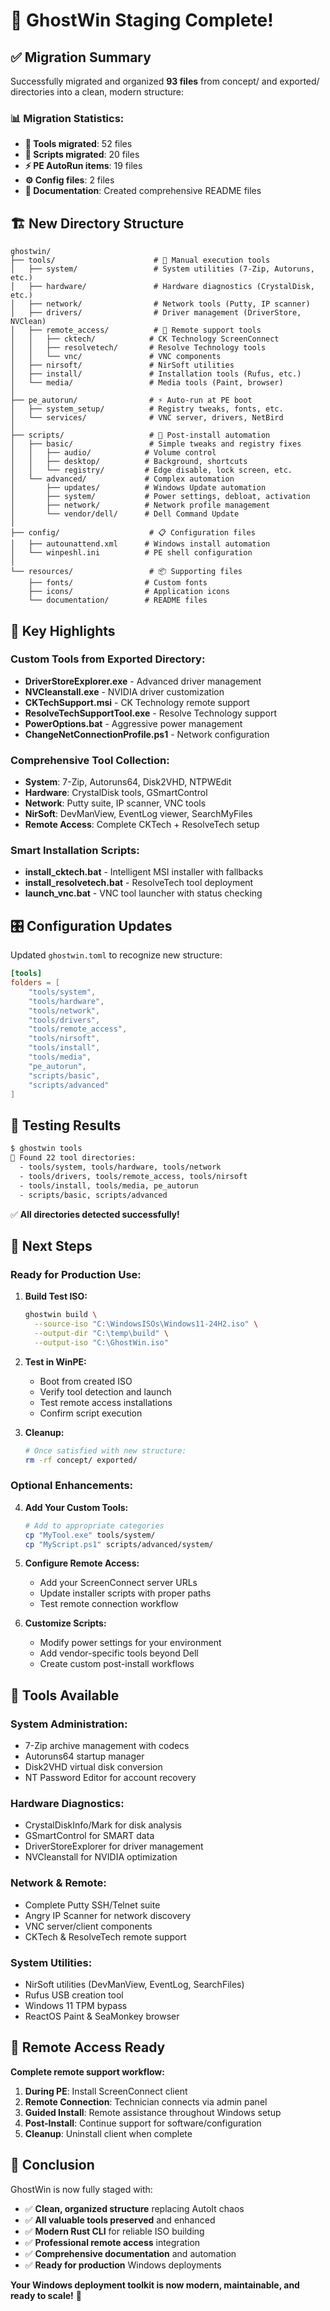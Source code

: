 # 🎯 GhostWin Staging Complete!

## ✅ Migration Summary

Successfully migrated and organized **93 files** from concept/ and exported/ directories into a clean, modern structure:

### 📊 Migration Statistics:
- **🔧 Tools migrated**: 52 files
- **📝 Scripts migrated**: 20 files  
- **⚡ PE AutoRun items**: 19 files
- **⚙️ Config files**: 2 files
- **📄 Documentation**: Created comprehensive README files

## 🏗️ New Directory Structure

```
ghostwin/
├── tools/                      # 🔧 Manual execution tools
│   ├── system/                 # System utilities (7-Zip, Autoruns, etc.)
│   ├── hardware/               # Hardware diagnostics (CrystalDisk, etc.)
│   ├── network/                # Network tools (Putty, IP scanner)
│   ├── drivers/                # Driver management (DriverStore, NVClean)
│   ├── remote_access/          # 📱 Remote support tools
│   │   ├── cktech/            # CK Technology ScreenConnect
│   │   ├── resolvetech/       # Resolve Technology tools
│   │   └── vnc/               # VNC components
│   ├── nirsoft/               # NirSoft utilities
│   ├── install/               # Installation tools (Rufus, etc.)
│   └── media/                 # Media tools (Paint, browser)
│
├── pe_autorun/                # ⚡ Auto-run at PE boot
│   ├── system_setup/          # Registry tweaks, fonts, etc.
│   └── services/              # VNC server, drivers, NetBird
│
├── scripts/                   # 🏁 Post-install automation
│   ├── basic/                 # Simple tweaks and registry fixes
│   │   ├── audio/            # Volume control
│   │   ├── desktop/          # Background, shortcuts
│   │   └── registry/         # Edge disable, lock screen, etc.
│   └── advanced/             # Complex automation
│       ├── updates/          # Windows Update automation
│       ├── system/           # Power settings, debloat, activation
│       ├── network/          # Network profile management
│       └── vendor/dell/      # Dell Command Update
│
├── config/                    # 📋 Configuration files
│   ├── autounattend.xml      # Windows install automation
│   └── winpeshl.ini          # PE shell configuration
│
└── resources/                 # 📦 Supporting files
    ├── fonts/                # Custom fonts
    ├── icons/                # Application icons
    └── documentation/        # README files
```

## 🌟 Key Highlights

### **Custom Tools from Exported Directory:**
- **DriverStoreExplorer.exe** - Advanced driver management
- **NVCleanstall.exe** - NVIDIA driver customization
- **CKTechSupport.msi** - CK Technology remote support
- **ResolveTechSupportTool.exe** - Resolve Technology support
- **PowerOptions.bat** - Aggressive power management
- **ChangeNetConnectionProfile.ps1** - Network configuration

### **Comprehensive Tool Collection:**
- **System**: 7-Zip, Autoruns64, Disk2VHD, NTPWEdit
- **Hardware**: CrystalDisk tools, GSmartControl
- **Network**: Putty suite, IP scanner, VNC tools
- **NirSoft**: DevManView, EventLog viewer, SearchMyFiles
- **Remote Access**: Complete CKTech + ResolveTech setup

### **Smart Installation Scripts:**
- **install_cktech.bat** - Intelligent MSI installer with fallbacks
- **install_resolvetech.bat** - ResolveTech tool deployment
- **launch_vnc.bat** - VNC tool launcher with status checking

## 🎛️ Configuration Updates

Updated `ghostwin.toml` to recognize new structure:
```toml
[tools]
folders = [
    "tools/system", 
    "tools/hardware", 
    "tools/network", 
    "tools/drivers",
    "tools/remote_access",
    "tools/nirsoft", 
    "tools/install", 
    "tools/media",
    "pe_autorun", 
    "scripts/basic",
    "scripts/advanced"
]
```

## 🧪 Testing Results

```bash
$ ghostwin tools
📁 Found 22 tool directories:
  - tools/system, tools/hardware, tools/network
  - tools/drivers, tools/remote_access, tools/nirsoft
  - tools/install, tools/media, pe_autorun
  - scripts/basic, scripts/advanced
```

✅ **All directories detected successfully!**

## 🚀 Next Steps

### **Ready for Production Use:**

1. **Build Test ISO:**
   ```bash
   ghostwin build \
     --source-iso "C:\WindowsISOs\Windows11-24H2.iso" \
     --output-dir "C:\temp\build" \
     --output-iso "C:\GhostWin.iso"
   ```

2. **Test in WinPE:**
   - Boot from created ISO
   - Verify tool detection and launch
   - Test remote access installations
   - Confirm script execution

3. **Cleanup:**
   ```bash
   # Once satisfied with new structure:
   rm -rf concept/ exported/
   ```

### **Optional Enhancements:**

4. **Add Your Custom Tools:**
   ```bash
   # Add to appropriate categories
   cp "MyTool.exe" tools/system/
   cp "MyScript.ps1" scripts/advanced/system/
   ```

5. **Configure Remote Access:**
   - Add your ScreenConnect server URLs
   - Update installer scripts with proper paths
   - Test remote connection workflow

6. **Customize Scripts:**
   - Modify power settings for your environment
   - Add vendor-specific tools beyond Dell
   - Create custom post-install workflows

## 🔧 Tools Available

### **System Administration:**
- 7-Zip archive management with codecs
- Autoruns64 startup manager
- Disk2VHD virtual disk conversion
- NT Password Editor for account recovery

### **Hardware Diagnostics:**
- CrystalDiskInfo/Mark for disk analysis
- GSmartControl for SMART data
- DriverStoreExplorer for driver management
- NVCleanstall for NVIDIA optimization

### **Network & Remote:**
- Complete Putty SSH/Telnet suite
- Angry IP Scanner for network discovery
- VNC server/client components
- CKTech & ResolveTech remote support

### **System Utilities:**
- NirSoft utilities (DevManView, EventLog, SearchFiles)
- Rufus USB creation tool
- Windows 11 TPM bypass
- ReactOS Paint & SeaMonkey browser

## 📱 Remote Access Ready

**Complete remote support workflow:**
1. **During PE**: Install ScreenConnect client
2. **Remote Connection**: Technician connects via admin panel
3. **Guided Install**: Remote assistance throughout Windows setup
4. **Post-Install**: Continue support for software/configuration
5. **Cleanup**: Uninstall client when complete

## 🎉 Conclusion

GhostWin is now fully staged with:
- ✅ **Clean, organized structure** replacing AutoIt chaos
- ✅ **All valuable tools preserved** and enhanced
- ✅ **Modern Rust CLI** for reliable ISO building
- ✅ **Professional remote access** integration
- ✅ **Comprehensive documentation** and automation
- ✅ **Ready for production** Windows deployments

**Your Windows deployment toolkit is now modern, maintainable, and ready to scale!** 🚀